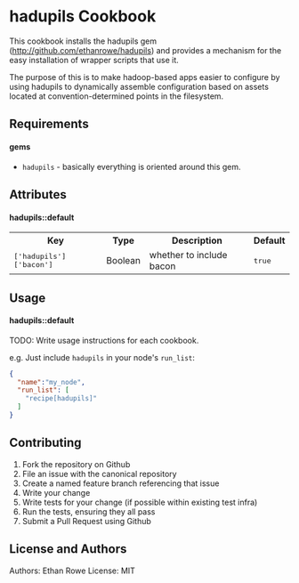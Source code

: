 hadupils Cookbook
=================

This cookbook installs the hadupils gem (http://github.com/ethanrowe/hadupils)
and provides a mechanism for the easy installation of wrapper scripts
that use it.

The purpose of this is to make hadoop-based apps easier to configure
by using hadupils to dynamically assemble configuration based on
assets located at convention-determined points in the filesystem.


Requirements
------------

#### gems
- `hadupils` - basically everything is oriented around this gem.

Attributes
----------

#### hadupils::default
<table>
  <tr>
    <th>Key</th>
    <th>Type</th>
    <th>Description</th>
    <th>Default</th>
  </tr>
  <tr>
    <td><tt>['hadupils']['bacon']</tt></td>
    <td>Boolean</td>
    <td>whether to include bacon</td>
    <td><tt>true</tt></td>
  </tr>
</table>

Usage
-----
#### hadupils::default
TODO: Write usage instructions for each cookbook.

e.g.
Just include `hadupils` in your node's `run_list`:

```json
{
  "name":"my_node",
  "run_list": [
    "recipe[hadupils]"
  ]
}
```

Contributing
------------

1. Fork the repository on Github
2. File an issue with the canonical repository
3. Create a named feature branch referencing that issue
4. Write your change
5. Write tests for your change (if possible within existing test infra)
6. Run the tests, ensuring they all pass
7. Submit a Pull Request using Github

License and Authors
-------------------
Authors: Ethan Rowe
License: MIT
